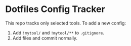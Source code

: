 # Dotfiles Config Tracker

This repo tracks only selected tools. To add a new config:

1. Add `!mytool/` and `!mytool/**` to `.gitignore`.
2. Add files and commit normally.


